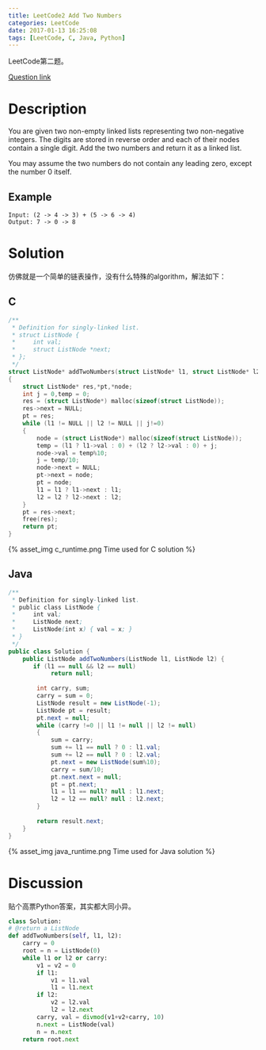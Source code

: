 ```yaml
---
title: LeetCode2 Add Two Numbers
categories: LeetCode
date: 2017-01-13 16:25:08
tags: [LeetCode, C, Java, Python]
---
```


LeetCode第二题。

[Question link][1]

# Description
You are given two non-empty linked lists representing two non-negative integers. The digits are stored in reverse order and each of their nodes contain a single digit. Add the two numbers and return it as a linked list.

You may assume the two numbers do not contain any leading zero, except the number 0 itself.

<!--more-->

## Example
```
Input: (2 -> 4 -> 3) + (5 -> 6 -> 4)
Output: 7 -> 0 -> 8
```

# Solution
仿佛就是一个简单的链表操作，没有什么特殊的algorithm，解法如下：
## C
```c
/**
 * Definition for singly-linked list.
 * struct ListNode {
 *     int val;
 *     struct ListNode *next;
 * };
 */
struct ListNode* addTwoNumbers(struct ListNode* l1, struct ListNode* l2)
{
    struct ListNode* res,*pt,*node;
    int j = 0,temp = 0;
    res = (struct ListNode*) malloc(sizeof(struct ListNode));
    res->next = NULL;
    pt = res;
    while (l1 != NULL || l2 != NULL || j!=0)
    {
        node = (struct ListNode*) malloc(sizeof(struct ListNode));
        temp = (l1 ? l1->val : 0) + (l2 ? l2->val : 0) + j;
        node->val = temp%10;
        j = temp/10;
        node->next = NULL;
        pt->next = node;
        pt = node;
        l1 = l1 ? l1->next : l1;
        l2 = l2 ? l2->next : l2;
    }
    pt = res->next;
    free(res);
    return pt;
}
```
{% asset_img c_runtime.png Time used for C solution %}

## Java
```java
/**
 * Definition for singly-linked list.
 * public class ListNode {
 *     int val;
 *     ListNode next;
 *     ListNode(int x) { val = x; }
 * }
 */
public class Solution {
    public ListNode addTwoNumbers(ListNode l1, ListNode l2) {
       if (l1 == null && l2 == null)
            return null;
        
        int carry, sum;
        carry = sum = 0;
        ListNode result = new ListNode(-1);
        ListNode pt = result;
        pt.next = null;
        while (carry !=0 || l1 != null || l2 != null)
        {
            sum = carry;
            sum += l1 == null ? 0 : l1.val;
            sum += l2 == null ? 0 : l2.val;
            pt.next = new ListNode(sum%10);
            carry = sum/10;
            pt.next.next = null;
            pt = pt.next;
            l1 = l1 == null? null : l1.next;
            l2 = l2 == null? null : l2.next;
        }
        
        return result.next;
    }
}
```
{% asset_img java_runtime.png Time used for Java solution %}

# Discussion
贴个高票Python答案，其实都大同小异。
```python
class Solution:
# @return a ListNode
def addTwoNumbers(self, l1, l2):
    carry = 0
    root = n = ListNode(0)
    while l1 or l2 or carry:
        v1 = v2 = 0
        if l1:
            v1 = l1.val
            l1 = l1.next
        if l2:
            v2 = l2.val
            l2 = l2.next
        carry, val = divmod(v1+v2+carry, 10)
        n.next = ListNode(val)
        n = n.next
    return root.next
```

[1]: https://leetcode.com/problems/add-two-numbers/